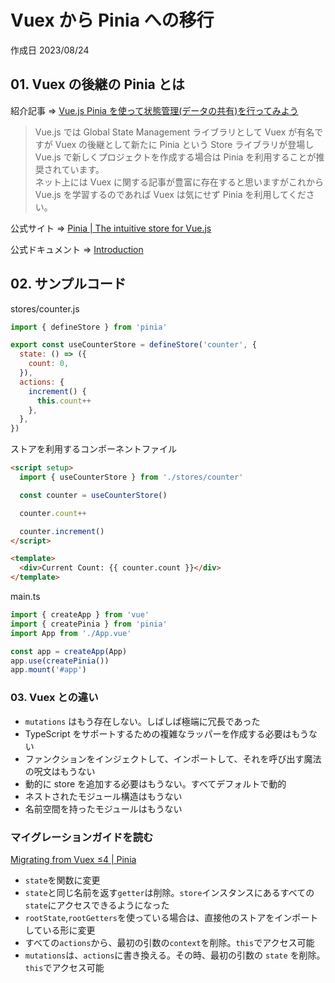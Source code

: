 # Vuex から Pinia への移行

作成日 2023/08/24

## 01. Vuex の後継の Pinia とは

紹介記事 => [Vue.js Pinia を使って状態管理(データの共有)を行ってみよう](https://reffect.co.jp/vue/vue-pinia/)

> Vue.js では Global State Management ライブラリとして Vuex が有名ですが Vuex の後継として新たに Pinia という Store ライブラリが登場し Vue.js で新しくプロジェクトを作成する場合は Pinia を利用することが推奨されています。\
> ネット上には Vuex に関する記事が豊富に存在すると思いますがこれから Vue.js を学習するのであれば Vuex は気にせず Pinia を利用してください。

公式サイト => [Pinia | The intuitive store for Vue.js](https://pinia.vuejs.org/)

公式ドキュメント => [Introduction](https://pinia.vuejs.org/introduction.html)

## 02. サンプルコード

stores/counter.js

```javascript
import { defineStore } from 'pinia'

export const useCounterStore = defineStore('counter', {
  state: () => ({
    count: 0,
  }),
  actions: {
    increment() {
      this.count++
    },
  },
})
```

ストアを利用するコンポーネントファイル

```html
<script setup>
  import { useCounterStore } from './stores/counter'

  const counter = useCounterStore()

  counter.count++

  counter.increment()
</script>

<template>
  <div>Current Count: {{ counter.count }}</div>
</template>
```

main.ts

```javascript
import { createApp } from 'vue'
import { createPinia } from 'pinia'
import App from './App.vue'

const app = createApp(App)
app.use(createPinia())
app.mount('#app')
```

### 03. Vuex との違い

- `mutations` はもう存在しない。しばしば極端に冗長であった
- TypeScript をサポートするための複雑なラッパーを作成する必要はもうない
- ファンクションをインジェクトして、インポートして、それを呼び出す魔法の呪文はもうない
- 動的に store を追加する必要はもうない。すべてデフォルトで動的
- ネストされたモジュール構造はもうない
- 名前空間を持ったモジュールはもうない

### マイグレーションガイドを読む

[Migrating from Vuex ≤4 | Pinia](https://pinia.vuejs.org/cookbook/migration-vuex.html)

- `state`を関数に変更
- `state`と同じ名前を返す`getter`は削除。`store`インスタンスにあるすべての`state`にアクセスできるようになった
- `rootState`,`rootGetters`を使っている場合は、直接他のストアをインポートしている形に変更
- すべての`actions`から、最初の引数の`context`を削除。`this`でアクセス可能
- `mutations`は、`actions`に書き換える。その時、最初の引数の `state` を削除。`this`でアクセス可能
